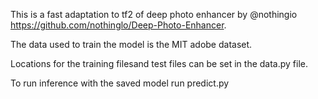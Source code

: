 This is a fast adaptation to tf2 of deep photo enhancer by @nothingio https://github.com/nothinglo/Deep-Photo-Enhancer.


The data used to train the model is the MIT adobe dataset.


Locations for the training filesand test files can be set in the data.py file.


To run inference with the saved  model run predict.py


